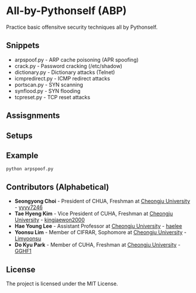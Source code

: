 # All-by-Pythonself (ABP)

Practice basic offensitve security techniques all by Pythonself.

## Snippets

* arpspoof.py - ARP cache poisoning (APR spoofing)
* crack.py - Password cracking (/etc/shadow)
* dictionary.py - Dictionary attacks (Telnet)
* icmpredirect.py - ICMP redirect attacks
* portscan.py - SYN scanning
* synflood.py - SYN flooding
* tcpreset.py - TCP reset attacks

## Assisgnments

## Setups

## Example

```
python arpspoof.py
```

## Contributors (Alphabetical)

* **Seongyong Choi** - President of CHUA, Freshman at [Cheongju University](https://www.cju.ac.kr) - [yyyy7246](https://github.com/yyyy7246)
* **Tae Hyeng Kim** - Vice President of CUHA, Freshman at [Cheongju University](https://www.cju.ac.kr) - [kingjaewon2000](https://github.com/kingjaewon2000)
* **Hae Young Lee** - Assistant Professor at [Cheongju University](https://www.cju.ac.kr) - [haelee](https://github.com/haelee)
* **Yoonsu Lim** - Member of CIFRAR, Sophomore at [Cheongju University](https://www.cju.ac.kr) - [Limyoonsu](https://github.com/Limyoonsu)
* **Do Kyu Park** - Member of CUHA, Freshman at [Cheongju University](https://www.cju.ac.kr) - [GGHF1](https://github.com/GGHF1)

## License

The project is licensed under the MIT License.
